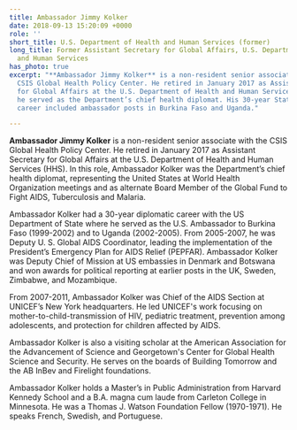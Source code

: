 ```yaml
---
title: Ambassador Jimmy Kolker
date: 2018-09-13 15:20:09 +0000
role: ''
short_title: U.S. Department of Health and Human Services (former)
long_title: Former Assistant Secretary for Global Affairs, U.S. Department of Health
  and Human Services
has_photo: true
excerpt: "**Ambassador Jimmy Kolker** is a non-resident senior associate with the
  CSIS Global Health Policy Center. He retired in January 2017 as Assistant Secretary
  for Global Affairs at the U.S. Department of Health and Human Services (HHS), where
  he served as the Department’s chief health diplomat. His 30-year State Foreign Service
  career included ambassador posts in Burkina Faso and Uganda."

---
```

**Ambassador Jimmy Kolker** is a non-resident senior associate with the CSIS Global Health Policy Center. He retired in January 2017 as Assistant Secretary for Global Affairs at the U.S. Department of Health and Human Services (HHS). In this role, Ambassador Kolker was the Department’s chief health diplomat, representing the United States at World Health Organization meetings and as alternate Board Member of the Global Fund to Fight AIDS, Tuberculosis and Malaria.  
  
Ambassador Kolker had a 30-year diplomatic career with the US Department of State where he served as the U.S. Ambassador to Burkina Faso (1999-2002) and to Uganda (2002-2005). From 2005-2007, he was Deputy U. S. Global AIDS Coordinator, leading the implementation of the President’s Emergency Plan for AIDS Relief (PEPFAR).  Ambassador Kolker was Deputy Chief of Mission at US embassies in Denmark and Botswana and won awards for political reporting at earlier posts in the UK, Sweden, Zimbabwe, and Mozambique.  
  
From 2007-2011, Ambassador Kolker was Chief of the AIDS Section at UNICEF’s New York headquarters. He led UNICEF's work focusing on mother-to-child-transmission of HIV, pediatric treatment, prevention among adolescents, and protection for children affected by AIDS.  
  
Ambassador Kolker is also a visiting scholar at the American Association for the Advancement of Science and Georgetown's Center for Global Health Science and Security.  He serves on the boards of Building Tomorrow and the AB InBev and Firelight foundations.  
  
Ambassador Kolker holds a Master’s in Public Administration from Harvard Kennedy School and a B.A. magna cum laude from Carleton College in Minnesota. He was a Thomas J. Watson Foundation Fellow (1970-1971). He speaks French, Swedish, and Portuguese.